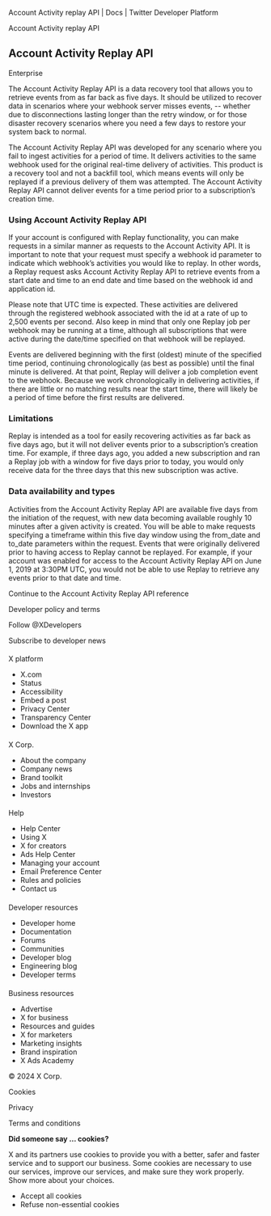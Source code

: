 
Account Activity replay API | Docs | Twitter Developer Platform 

Account Activity replay API

Account Activity Replay API
---------------------------

Enterprise

The Account Activity Replay API is a data recovery tool that allows you to retrieve events from as far back as five days. It should be utilized to recover data in scenarios where your webhook server misses events, -- whether due to disconnections lasting longer than the retry window, or for those disaster recovery scenarios where you need a few days to restore your system back to normal.

The Account Activity Replay API was developed for any scenario where you fail to ingest activities for a period of time. It delivers activities to the same webhook used for the original real-time delivery of activities. This product is a recovery tool and not a backfill tool, which means events will only be replayed if a previous delivery of them was attempted. The Account Activity Replay API cannot deliver events for a time period prior to a subscription’s creation time.

### Using Account Activity Replay API

If your account is configured with Replay functionality, you can make requests in a similar manner as requests to the Account Activity API. It is important to note that your request must specify a webhook id parameter to indicate which webhook’s activities you would like to replay. In other words, a Replay request asks Account Activity Replay API to retrieve events from a start date and time to an end date and time based on the webhook id and application id.

Please note that UTC time is expected. These activities are delivered through the registered webhook associated with the id at a rate of up to 2,500 events per second. Also keep in mind that only one Replay job per webhook may be running at a time, although all subscriptions that were active during the date/time specified on that webhook will be replayed.

Events are delivered beginning with the first (oldest) minute of the specified time period, continuing chronologically (as best as possible) until the final minute is delivered. At that point, Replay will deliver a job completion event to the webhook. Because we work chronologically in delivering activities, if there are little or no matching results near the start time, there will likely be a period of time before the first results are delivered.

### Limitations

Replay is intended as a tool for easily recovering activities as far back as five days ago, but it will not deliver events prior to a subscription’s creation time. For example, if three days ago, you added a new subscription and ran a Replay job with a window for five days prior to today, you would only receive data for the three days that this new subscription was active.

### Data availability and types

Activities from the Account Activity Replay API are available five days from the initiation of the request, with new data becoming available roughly 10 minutes after a given activity is created. You will be able to make requests specifying a timeframe within this five day window using the from\_date and to\_date parameters within the request. Events that were originally delivered prior to having access to Replay cannot be replayed. For example, if your account was enabled for access to the Account Activity Replay API on June 1, 2019 at 3:30PM UTC, you would not be able to use Replay to retrieve any events prior to that date and time.

Continue to the Account Activity Replay API reference

Developer policy and terms

Follow @XDevelopers

Subscribe to developer news

#### 
 X platform

* X.com
* Status
* Accessibility
* Embed a post
* Privacy Center
* Transparency Center
* Download the X app

#### 
 X Corp.

* About the company
* Company news
* Brand toolkit
* Jobs and internships
* Investors

#### 
 Help

* Help Center
* Using X
* X for creators
* Ads Help Center
* Managing your account
* Email Preference Center
* Rules and policies
* Contact us

#### 
 Developer resources

* Developer home
* Documentation
* Forums
* Communities
* Developer blog
* Engineering blog
* Developer terms

#### 
 Business resources

* Advertise
* X for business
* Resources and guides
* X for marketers
* Marketing insights
* Brand inspiration
* X Ads Academy

 © 2024 X Corp.

Cookies

Privacy

Terms and conditions

**Did someone say … cookies?**  

 X and its partners use cookies to provide you with a better, safer and
 faster service and to support our business. Some cookies are necessary to use
 our services, improve our services, and make sure they work properly.
 Show more about your choices.

* Accept all cookies
* Refuse non-essential cookies